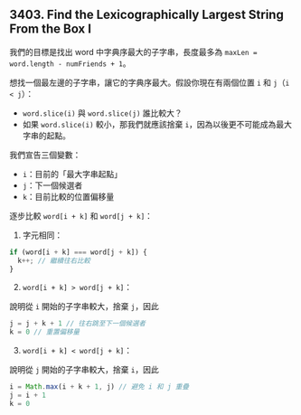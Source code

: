 ## 3403. Find the Lexicographically Largest String From the Box I

我們的目標是找出 word 中字典序最大的子字串，長度最多為 `maxLen = word.length - numFriends + 1`。

想找一個最左邊的子字串，讓它的字典序最大。假設你現在有兩個位置 `i` 和 `j`（`i < j`）：
* `word.slice(i)` 與 `word.slice(j)` 誰比較大？
* 如果 `word.slice(i)` 較小，那我們就應該捨棄 `i`，因為以後更不可能成為最大字串的起點。

我們宣告三個變數：

* `i`：目前的「最大字串起點」
* `j`：下一個候選者
* `k`：目前比較的位置偏移量

逐步比較 `word[i + k]` 和 `word[j + k]`：

1. 字元相同：

```ts
if (word[i + k] === word[j + k]) {
  k++; // 繼續往右比較
}
```

2. `word[i + k] > word[j + k]`：

說明從 `i` 開始的子字串較大，捨棄 `j`，因此

```ts
j = j + k + 1 // 往右跳至下一個候選者
k = 0 // 重置偏移量
``` 

3. `word[i + k] < word[j + k]`： 

說明從 `j` 開始的子字串較大，捨棄 `i`，因此

```ts
i = Math.max(i + k + 1, j) // 避免 i 和 j 重疊
j = i + 1
k = 0
```
